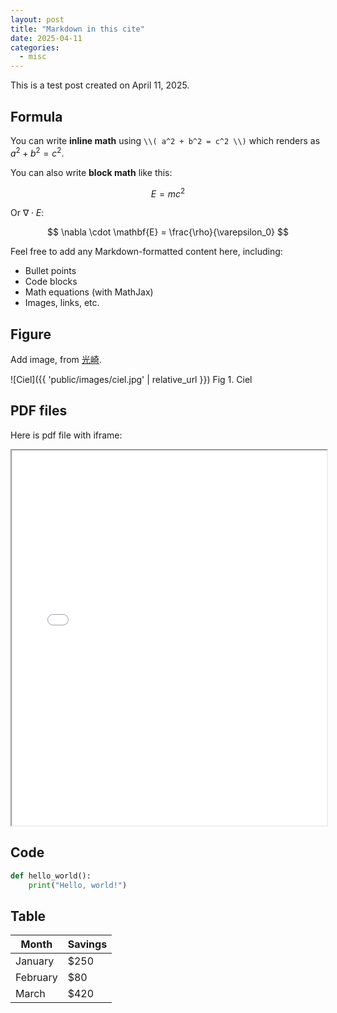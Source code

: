 ```yaml
---
layout: post
title: "Markdown in this cite"
date: 2025-04-11
categories:
  - misc
---
```


This is a test post created on April 11, 2025.

## Formula

You can write **inline math** using `\\( a^2 + b^2 = c^2 \\)` which renders as $a^2 + b^2 = c^2$.

You can also write **block math** like this:

$$
E = mc^2
$$

Or $\nabla\cdot E$:

$$
\nabla \cdot \mathbf{E} = \frac{\rho}{\varepsilon_0}
$$

Feel free to add any Markdown-formatted content here, including:

- Bullet points
- Code blocks
- Math equations (with MathJax)
- Images, links, etc.

## Figure
Add image, from [光崎](https://www.pixiv.net/artworks/122589047).

![Ciel]({{ 'public/images/ciel.jpg' | relative_url }})
Fig 1. Ciel

## PDF files

Here is pdf file with iframe: 

<iframe src="{{ '/public/files/resume.pdf' | relative_url }}" width="100%" height="600px">
  This browser does not support PDFs. Please download the file instead.
</iframe>

## Code
```python
def hello_world():
    print("Hello, world!")
```

## Table

| Month    | Savings |
| -------- | ------- |
| January  | $250    |
| February | $80     |
| March    | $420    |
